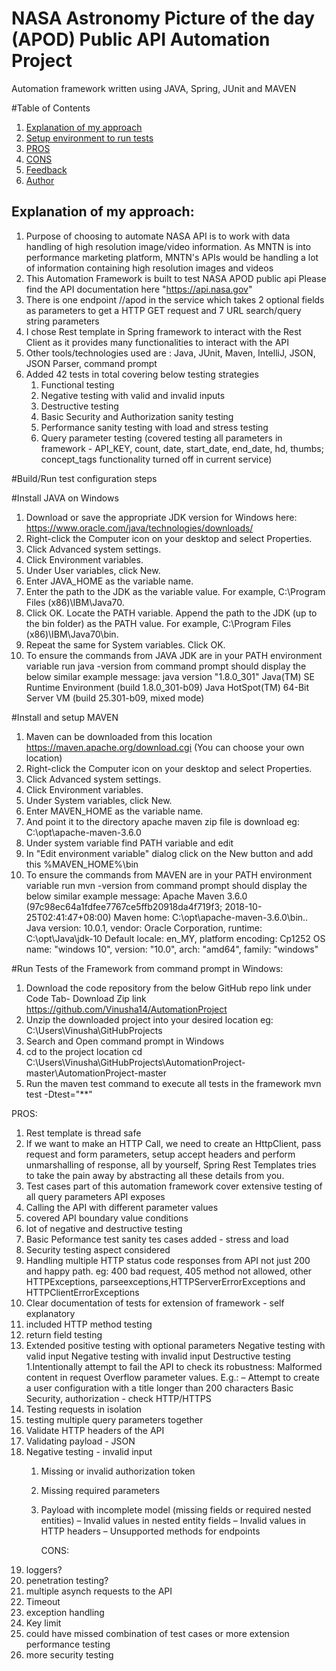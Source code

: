 # NASA Astronomy Picture of the day (APOD) Public API Automation Project

Automation framework written using JAVA, Spring, JUnit and MAVEN

#Table of Contents
1. [Explanation of my approach](#Explanation_of_my_approach)
2. [Setup environment to run tests](#setup_environment)
3. [PROS](#pros)
4. [CONS](#cons)
5. [Feedback](#feedback)
6. [Author](#author)

## Explanation of my approach: <a name="Explanation_of_my_approach"></a>
1. Purpose of choosing to automate NASA API is to work with data handling of high resolution image/video information.
As MNTN is into performance marketing platform, MNTN's APIs would be handling a lot of information containing high resolution images and videos 
2. This Automation Framework is built to test NASA APOD public api 
   Please find the API documentation here "https://api.nasa.gov"
3. There is one endpoint /<version>/apod in the service which takes 2 optional fields as parameters to get a HTTP GET request and 7 URL search/query string parameters
4. I chose Rest template in Spring framework to interact with the Rest Client as it provides many functionalities to interact 
with the API 
5. Other tools/technologies used are : Java, JUnit, Maven, IntelliJ, JSON, JSON Parser, command prompt 
6. Added 42 tests in total covering below testing strategies
   1. Functional testing
   2. Negative testing with valid and invalid inputs
   3. Destructive testing
   4. Basic Security and Authorization sanity testing
   5. Performance sanity testing with load and stress testing
   6. Query parameter testing (covered testing all parameters in framework - API_KEY, count, date, start_date, end_date, hd, thumbs; concept_tags functionality turned off in current service)
  
#Build/Run test configuration steps <a name="setup_environment"></a>

#Install JAVA on Windows <a name="setup_java"></a>
1. Download or save the appropriate JDK version for Windows here: https://www.oracle.com/java/technologies/downloads/
2. Right-click the Computer icon on your desktop and select Properties.
3. Click Advanced system settings.
4. Click Environment variables.
5. Under User variables, click New.
6. Enter JAVA_HOME as the variable name.
7. Enter the path to the JDK as the variable value. For example, C:\Program Files (x86)\IBM\Java70\.
8. Click OK.
   Locate the PATH variable.
   Append the path to the JDK (up to the bin folder) as the PATH value. For example, C:\Program Files (x86)\IBM\Java70\bin.
9. Repeat the same for System variables.
   Click OK.
10. To ensure the commands from JAVA JDK are in your PATH environment variable run java -version from command prompt
should display the below similar example message:
      java version "1.8.0_301"
      Java(TM) SE Runtime Environment (build 1.8.0_301-b09)
      Java HotSpot(TM) 64-Bit Server VM (build 25.301-b09, mixed mode)

#Install and setup MAVEN <a name="setup_maven"></a>
1. Maven can be downloaded from this location https://maven.apache.org/download.cgi (You can choose your own location)
2. Right-click the Computer icon on your desktop and select Properties.
3. Click Advanced system settings.
4. Click Environment variables.
5. Under System variables, click New.
6. Enter MAVEN_HOME as the variable name.
7. And point it to the directory apache maven zip file is download eg: C:\opt\apache-maven-3.6.0
8. Under system variable find PATH variable and edit
9. In "Edit environment variable" dialog click on the New button and add this %MAVEN_HOME%\bin
10. To ensure the commands from MAVEN are in your PATH environment variable run mvn -version from command prompt 
should display the below similar example message: 
      Apache Maven 3.6.0 (97c98ec64a1fdfee7767ce5ffb20918da4f719f3; 2018-10-25T02:41:47+08:00)
      Maven home: C:\opt\apache-maven-3.6.0\bin\..
      Java version: 10.0.1, vendor: Oracle Corporation, runtime: C:\opt\Java\jdk-10
      Default locale: en_MY, platform encoding: Cp1252
      OS name: "windows 10", version: "10.0", arch: "amd64", family: "windows"

#Run Tests of the Framework from command prompt in Windows:<a name="run_tests_command_prompt"></a>
1. Download the code repository from the below GitHub repo link under Code Tab- Download Zip link
https://github.com/Vinusha14/AutomationProject
2. Unzip the downloaded project into your desired location eg: C:\Users\Vinusha\GitHubProjects
3. Search and Open command prompt in Windows
4. cd to the project location 
    cd C:\Users\Vinusha\GitHubProjects\AutomationProject-master\AutomationProject-master
5. Run the maven test command to execute all tests in the framework
   mvn test -Dtest="**"

PROS:
1. Rest template is thread safe 
2. If we want to make an HTTP Call, we need to create an HttpClient, pass request and form parameters, setup accept headers and perform unmarshalling of response, all by yourself, 
Spring Rest Templates tries to take the pain away by abstracting all these details from you.
3. Test cases part of this automation framework cover extensive testing of all query parameters API exposes
4. Calling the API with different parameter values
5. covered API boundary value conditions
6. lot of negative and destructive testing
7. Basic Peformance test sanity tes cases added - stress and load
8. Security testing aspect considered 
9. Handling multiple HTTP status code responses from API not just 200 and happy path. eg: 400 bad request, 405 method not allowed,
other HTTPExceptions, parseexceptions,HTTPServerErrorExceptions and HTTPClientErrorExceptions
10. Clear documentation of tests for extension of framework - self explanatory
11. included HTTP method testing
12. return field testing
13. Extended positive testing with optional parameters
    Negative testing with valid input
    Negative testing with invalid input
    Destructive testing
    1.Intentionally attempt to fail the API to check its robustness:
    Malformed content in request
    Overflow parameter values. E.g.:
    – Attempt to create a user configuration with a title longer than 200 characters
    Basic Security, authorization - check HTTP/HTTPS
14. Testing requests in isolation
15. testing multiple query parameters together
16. Validate HTTP headers of the API
17. Validating payload - JSON
18. Negative testing - invalid input 
    1. Missing or invalid authorization token
    2. Missing required parameters
    3. Payload with incomplete model (missing fields or required nested entities)
       – Invalid values in nested entity fields
       – Invalid values in HTTP headers
       – Unsupported methods for endpoints
    
       CONS:
19. loggers?
20. penetration testing?
21. multiple asynch requests to the API
22. Timeout
23. exception handling
24. Key limit 
25. could have missed combination of test cases or more extension
performance testing 
26. more security testing
